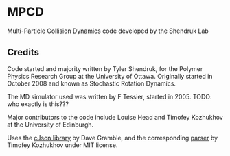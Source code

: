 # MPCD
Multi-Particle Collision Dynamics code developed by the Shendruk Lab

## Credits
Code started and majority written by Tyler Shendruk, for the Polymer Physics Research Group at the University of Ottawa. 
Originally started in October 2008 and known as Stochastic Rotation Dynamics.

The MD simulator used was written by F Tessier, started in 2005.
TODO: who exactly is this???

Major contributors to the code include Louise Head and Timofey Kozhukhov at the University of Edinburgh.

Uses the [cJson library](https://github.com/DaveGamble/cJSON) by Dave Gramble, and the corresponding [parser](https://github.com/T-Kozhukhov/cJson-Parser) by Timofey Kozhukhov under MIT license.
